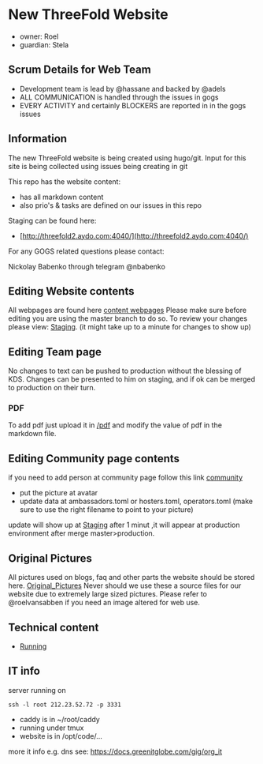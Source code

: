 # New ThreeFold Website

- owner: Roel
- guardian: Stela


## Scrum Details for Web Team

* Development team is lead by @hassane and backed by @adels
* ALL COMMUNICATION is handled through the issues in gogs
* EVERY ACTIVITY and certainly BLOCKERS are reported in in the gogs issues

## Information

The new ThreeFold website is being created using hugo/git.
Input for this site is being collected using issues being creating in git

This repo has the website content:

- has all markdown content
- also prio's & tasks are defined on our issues in this repo

Staging can be found here:

- [http://threefold2.aydo.com:4040/](http://threefold2.aydo.com:4040/)

For any GOGS related questions please contact:

Nickolay Babenko through telegram @nbabenko

## Editing Website contents
All webpages are found here [content webpages](https://docs.grid.tf/threefold/www_threefold/src/branch/master/www.threefoldtoken.com/content)
Please make sure before editing you are using the master branch to do so.
To review your changes please view: [Staging](https://threefold2.aydo.com/).
(it might take up to a minute for changes to show up)

## Editing Team page
No changes to text can be pushed to production without the blessing of KDS.
Changes can be presented to him on staging, and if ok can be merged to production on their turn.

### PDF
To add pdf just upload it in [/pdf](https://docs.grid.tf/threefold/www_threefold/src/branch/master/www.threefoldtoken.com/themes/landing/static/pdf) and modify the value of pdf in the markdown file.

## Editing Community page contents

if you need to add person at community page follow this link
[community](https://docs.grid.tf/threefold/www_threefold/src/branch/master/www.threefoldtoken.com/data/content/community)
- put the picture at avatar 
- update data at ambassadors.toml or hosters.toml, operators.toml (make sure to use the right filename to point to your picture)

update will show up at [Staging](http://threefold2.aydo.com:4040/community/) after 1 minut ,it will appear at production environment after merge master>production.


## Original Pictures

All pictures used on blogs, faq and other parts the website should be stored here. [Original_Pictures](https://docs.grid.tf/threefold/www_threefold/src/branch/master/www.threefoldtoken.com/data/fotos_original)
Never should we use these a source files for our website due to extremely large sized pictures.
Please refer to @roelvansabben if you need an image altered for web use.



## Technical content

- [Running](docs/Running.md)



## IT info

server running on

```
ssh -l root 212.23.52.72 -p 3331
```

- caddy is in ~/root/caddy
- running under tmux
- website is in /opt/code/...

more it info e.g. dns see: https://docs.greenitglobe.com/gig/org_it

